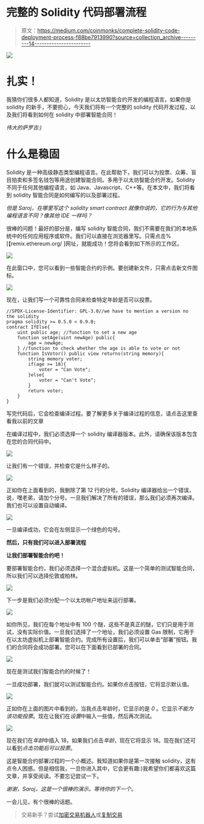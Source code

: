 # 完整的 Solidity 代码部署流程

> 原文：<https://medium.com/coinmonks/complete-solidity-code-deployment-process-f88be7913990?source=collection_archive---------14----------------------->

![](img/92241a49b8286fffc67d62e572f57b1e.png)

# 扎实！

我猜你们很多人都知道，Solidity 是以太坊智能合约开发的编程语言。如果你是 solidity 的新手，不要担心，今天我们将有一个完整的 solidity 代码开发过程，以及我们将看到如何在 solidity 中部署智能合同！

*伟大的萨罗吉:)*

# 什么是稳固

Solidity 是一种高级静态类型编程语言。在此帮助下，我们可以为投票、众筹、盲目拍卖和多签名钱包等用途创建智能合同。多用于以太坊智能合约开发。Solidity 不同于任何其他编程语言，如 Java、Javascript、C++等。在本文中，我们将看到 solidity 智能合同是如何编写的以及部署过程。

*但是 Saroj，在哪里写这个 solidity smart contract 就像你说的，它的行为与其他编程语言不同？像其他 IDE 一样吗？*

很棒的问题！最好的部分是，编写 solidity 智能合同，我们不需要在我们的本地系统中的任何应用程序或软件。我们可以直接在浏览器里写。只需点击%[【remix.ethereum.org/ ]网址，就能成功！您将会看到如下所示的工作区。

![](img/9474cbe620a3ede9186f201a88a4e621.png)

在此窗口中，您可以看到一些智能合约的示例。要创建新文件，只需点击新文件图标。

![](img/185bce2964dd3149f22f0e5e6d9c61bb.png)

现在，让我们写一个可靠性合同来检查特定年龄是否可以投票。

```
//SPDX-License-Identifier: GPL-3.0//we have to mention a version no the solidity
pragma solidity >= 0.5.0 < 0.9.0;
contract IfElse{
    uint public age; //function to set a new age
    function setAge(uint newAge) public{
        age = newAge;
    } //function to check whether the age is able to vote or not
    function IsVotor() public view returns(string memory){
        string memory voter;
        if(age >= 18){
            voter = "Can Vote";
        }else{
            voter = "Can't Vote";
        }
        return voter;
    }
}
```

写完代码后，它会检查编译过程。要了解更多关于编译过程的信息，请点击这里查看我以前的文章

在编译过程中，我们必须选择一个 solidity 编译器版本。此外，请确保该版本包含在您的合同代码中。

![](img/40808118e7379312670389ee09d4152e.png)

让我们有一个错误，并检查它是什么样子的。

![](img/587d8b759fb510cc3cb0362852f94425.png)

正如你在上面看到的，我删除了第 12 行的分号。Solidity 编译器给出一个错误，说，嘿老弟，请加个分号。一旦我们解决了所有的错误，那么我们必须再次编译。我们也可以设置自动编译。

![](img/254592ef82f239bd666dc9431f4c81b8.png)

一旦编译成功，它会在左侧显示一个绿色的勾号。

**然后，只有我们可以进入部署流程**

**让我们部署智能合约吧！**

要部署智能合约，我们必须选择一个混合虚拟机。这是一个简单的测试智能合同，所以我们可以选择伦敦或柏林。

![](img/e8971712729383a269301958340830d0.png)

下一步是我们必须分配一个以太坊帐户地址来运行部署。

![](img/0461524c991a918db6d33168ca6acb3e.png)

如你所见，我们在每个地址中有 100 个醚，这些不是真正的醚，它们只是用于测试，没有实际价值。一旦我们选择了一个地址，我们必须设置 Gas 限制，它用于在以太坊虚拟机上部署智能合约。完成所有设置后，我们可以单击“部署”按钮。我们的合同将会成功部署。您可以在下面看到已部署的合同。

![](img/9655e0707666f07e46b4a9a931ece196.png)

现在是测试我们智能合约的时候了！

一旦成功部署，我们就可以测试智能合约。如果你点击按钮，它将显示默认值。

![](img/97f186a30494e3f62a4bf8f03fa5e60d.png)

正如你在上面的图片中看到的，当我点击年龄时，它显示的是 *0* 。它显示*不能为该功能投票*。现在让我们在*设置*中输入一些值，然后再次测试。

![](img/c17ba4aaea44e8d720d018f3dea0df5c.png)

现在我们在*年龄*中插入 18，如果我们点击*年龄*，现在它将显示 18。现在我们还可以看到*点击功能后可以投票*。

这是智能合约部署过程的一个小概述。我知道如果你是第一次接触 solidity，这有点令人困惑。但是相信我，一旦你进入其中，它会更有趣:)我希望你们都喜欢这篇文章，并享受阅读。不要忘记尝试一下。

*谢谢，Saroj，这是一个很棒的演示。等待你的下一个。*

一会儿见，有个很棒的话题。

> 交易新手？尝试[加密交易机器人](/coinmonks/crypto-trading-bot-c2ffce8acb2a)或[复制交易](/coinmonks/top-10-crypto-copy-trading-platforms-for-beginners-d0c37c7d698c)